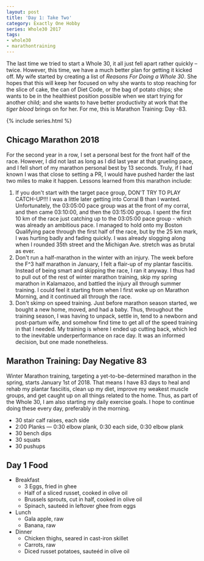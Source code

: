 ```yaml
---
layout: post
title: 'Day 1: Take Two'
category: Exactly One Hobby
series: Whole30 2017
tags:
- whole30
- marathontraining
---
```


The last time we tried to start a Whole 30, it all just fell apart rather quickly &ndash; twice. However, this time, we have a much better plan for getting it kicked off. My wife started by creating a list of _Reasons For Doing a Whole 30_. She hopes that this will keep her focused on why she wants to stop reaching for the slice of cake, the can of Diet Code, or the bag of potato chips; she wants to be in the healthiest position possible when we start trying for another child; and she wants to have better productivity at work that the _tiger blood_ brings on for her. For me, this is Marathon Training: Day -83.


{% include series.html %}

## Chicago Marathon 2018

For the second year in a row, I set a personal best for the front half of the race. However, I did not last as long as I did last year at that grueling pace, and I fell short of my marathon personal best by 13 seconds. Truly, if I had known I was that close to setting a PR, I would have pushed harder the last two miles to make it happen. Lessons learned from this marathon include:
1. If you don't start with the target pace group, DON'T TRY TO PLAY CATCH-UP!!! I was a little later getting into Corral B than I wanted. Unfortunately, the 03:05:00 pace group was at the front of my corral, and then came 03:10:00, and then the 03:15:00 group. I spent the first 10 km of the race just catching up to the 03:05:00 pace group - which was already an ambitious pace. I managed to hold onto my Boston Qualifying pace through the first half of the race, but by the 25 km mark, I was hurting badly and fading quickly. I was already slogging along when I rounded 35th street and the Michigan Ave. stretch was as brutal as ever.
1. Don't run a half-marathon in the winter with an injury. The week before the F^3 half marathon in January, I felt a flair-up of my plantar fasciitis. Instead of being smart and skipping the race, I ran it anyway. I thus had to pull out of the rest of winter marathon training, skip my spring marathon in Kalamazoo, and battled the injury all through summer training. I could feel it starting from when I first woke up on Marathon Morning, and it continued all through the race.
1. Don't skimp on speed training. Just before marathon season started, we bought a new home, moved, and had a baby. Thus, throughout the training season, I was having to unpack, settle in, tend to a newborn and post-partum wife, and somehow find time to get all of the speed training in that I needed. My training is where I ended up cutting back, which led to the inevitable underperformance on race day. It was an informed decision, but one made nonetheless.

## Marathon Training: Day Negative 83

Winter Marathon training, targeting a yet-to-be-determined marathon in the spring, starts January 1st of 2018. That means I have 83 days to heal and rehab my plantar fasciitis, clean up my diet, improve my weakest muscle groups, and get caught up on all things related to the home. Thus, as part of the Whole 30, I am also starting my daily exercise goals. I hope to continue doing these every day, preferably in the morning.

- 30 stair calf raises, each side
- 2:00 Planks &mdash; 0:30 elbow plank, 0:30 each side, 0:30 elbow plank
- 30 bench dips
- 30 squats
- 30 pushups

## Day 1 Food

- Breakfast
  - 3 Eggs, fried in ghee
  - Half of a sliced russet, cooked in olive oil
  - Brussels sprouts, cut in half, cooked in olive oil
  - Spinach, saute&eacute;d in leftover ghee from eggs
- Lunch
  - Gala apple, raw
  - Banana, raw
- Dinner
  - Chicken thighs, seared in cast-iron skillet
  - Carrots, raw
  - Diced russet potatoes, saute&eacute;d in olive oil